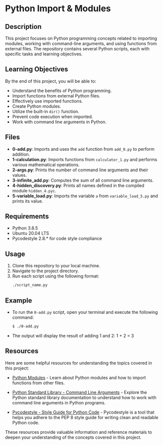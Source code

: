 # Python Import & Modules

## Description
This project focuses on Python programming concepts related to importing modules, working with command-line arguments, and using functions from external files. The repository contains several Python scripts, each with specific tasks and learning objectives.

## Learning Objectives
By the end of this project, you will be able to:

- Understand the benefits of Python programming.
- Import functions from external Python files.
- Effectively use imported functions.
- Create Python modules.
- Utilize the built-in `dir()` function.
- Prevent code execution when imported.
- Work with command line arguments in Python.

## Files
- **0-add.py**: Imports and uses the `add` function from `add_0.py` to perform addition.
- **1-calculation.py**: Imports functions from `calculator_1.py` and performs various mathematical operations.
- **2-args.py**: Prints the number of command line arguments and their values.
- **3-infinite_add.py**: Computes the sum of all command line arguments.
- **4-hidden_discovery.py**: Prints all names defined in the compiled module `hidden_4.pyc`.
- **5-variable_load.py**: Imports the variable `a` from `variable_load_5.py` and prints its value.

## Requirements
- Python 3.8.5
- Ubuntu 20.04 LTS
- Pycodestyle 2.8.* for code style compliance

## Usage
1. Clone this repository to your local machine.
2. Navigate to the project directory.
3. Run each script using the following format:
   ```bash
   ./script_name.py

## Example

- To run the `0-add.py` script, open your terminal and execute the following command:
  ```bash
  $ ./0-add.py

- The output will display the result of adding 1 and 2:
   1 + 2 = 3
## Resources

Here are some helpful resources for understanding the topics covered in this project:

- [Python Modules](https://docs.python.org/3/tutorial/modules.html) - Learn about Python modules and how to import functions from other files.

- [Python Standard Library - Command Line Arguments](https://docs.python.org/3/tutorial/stdlib.html#command-line-arguments) - Explore the Python standard library documentation to understand how to work with command line arguments in Python programs.

- [Pycodestyle - Style Guide for Python Code](https://pypi.org/project/pycodestyle/) - Pycodestyle is a tool that helps you adhere to the PEP 8 style guide for writing clean and readable Python code.

These resources provide valuable information and reference materials to deepen your understanding of the concepts covered in this project.
